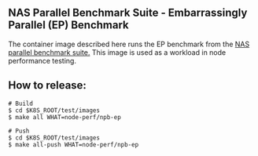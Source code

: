 ## NAS Parallel Benchmark Suite - Embarrassingly Parallel (EP) Benchmark

The container image described here runs the EP benchmark from the
[NAS parallel benchmark suite.](https://www.nas.nasa.gov/publications/npb.html)
This image is used as a workload in node performance testing.

## How to release:

```
# Build
$ cd $K8S_ROOT/test/images
$ make all WHAT=node-perf/npb-ep

# Push
$ cd $K8S_ROOT/test/images
$ make all-push WHAT=node-perf/npb-ep
```
